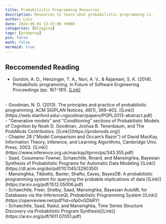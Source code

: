 ```yaml
---
title: Probabilistic Programming Resources
description: Resources to learn what probabilistic programming is.
author: Lulu
date: 2024-06-01 13:33:00 +0800
categories: [Blogging]
tags: [probprog]
pin: false
math: false
mermaid: true
---
```

## Reccomended Reading
- Gordon, A. D., Henzinger, T. A., Nori, A. V., & Rajamani, S. K. (2014). Probabilistic programming. In Future of Software Engineering Proceedings (pp. 167-181). [(Link)](https://www.microsoft.com/en-us/research/wp-content/uploads/2016/02/fose-icse2014.pdf)
<br>
- Goodman, N. D. (2013). The principles and practice of probabilistic programming. ACM SIGPLAN Notices, 48(1), 399-402. [(Link)](https://web.stanford.edu/~ngoodman/papers/POPL2013-abstract.pdf)
<br>
- "Generative models" and "Conditioning" sections of Probabilistic Models of Cognition by Noah D. Goodman, Joshua B. Tenenbaum, and The ProbMods Contributors. [(Link)](https://probmods.org/)
<br>
- Chapter 28 ("Model Comparison and Occam’s Razor") of David MacKay, Information Theory, Inference, and Learning Algorithms, Cambridge Univ. Press, 2003. [(Link)](https://www.inference.org.uk/mackay/itprnn/ps/343.355.pdf)
<br>
- Saad, Cusumano-Towner, Schaechtle, Rinard, and Mansinghka, Bayesian Synthesis of Probabilistic Programs for Automatic Data Modeling [(Link)](https://dl.acm.org/doi/pdf/10.1145/3290350)
<br>
- Mansinghka, Tibbetts, Baxter, Shafto, Eaves, BayesDB: A probabilistic programming system for querying the probable implications of data [(Link)](https://arxiv.org/pdf/1512.05006.pdf)
<br>
- Schaechtle, Freer, Shelby, Saad, Mansinghka, Bayesian AutoML for Databases via the InferenceQL Probabilistic Programming System [(Link)](https://openreview.net/pdf?id=ofp0vGDbRY)
<br>
- Schaechtle, Saad, Radul, and Mansinghka, Time Series Structure Discovery via Probabilistic Program Synthesis[(Link)](https://arxiv.org/pdf/1611.07051.pdf)

